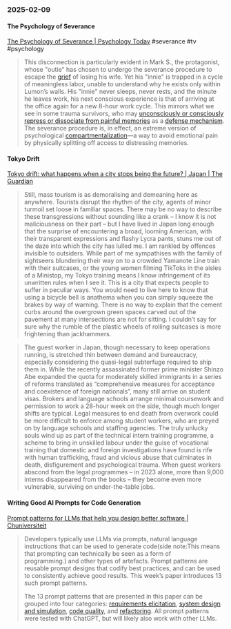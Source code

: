 ### 2025-02-09
#### The Psychology of Severance
[The Psychology of Severance \| Psychology Today](https://www.psychologytoday.com/intl/blog/unlock-your-true-motivation/202502/the-psychology-of-severance) #severance #tv #psychology 

> This disconnection is particularly evident in Mark S., the protagonist, whose "outie" has chosen to undergo the severance procedure to escape the [grief](https://www.psychologytoday.com/intl/basics/grief "Psychology Today looks at grief") of losing his wife. Yet his "innie" is trapped in a cycle of meaningless labor, unable to understand why he exists only within Lumon’s walls. His "innie" never sleeps, never rests, and the minute he leaves work, his next conscious experience is that of arriving at the office again for a new 8-hour work cycle. This mirrors what we see in some trauma survivors, who may [unconsciously or consciously repress or dissociate from painful memories](https://pmc.ncbi.nlm.nih.gov/articles/PMC2080858/) as a [defense mechanism](https://www.psychologytoday.com/intl/basics/defense-mechanisms "Psychology Today looks at defense mechanism"). The severance procedure is, in effect, an extreme version of psychological [compartmentalization](https://www.psychologytoday.com/intl/basics/compartmentalization "Psychology Today looks at compartmentalization")—a way to avoid emotional pain by physically splitting off access to distressing memories.

#### Tokyo Drift
[Tokyo drift: what happens when a city stops being the future?  | Japan | The Guardian](https://www.theguardian.com/world/2025/jan/14/tokyo-drift-what-happens-when-a-city-stops-being-the-future)

> Still, mass tourism is as demoralising and demeaning here as anywhere. Tourists disrupt the rhythm of the city, agents of minor turmoil set loose in familiar spaces. There may be no way to describe these transgressions without sounding like a crank – I know it is not maliciousness on their part – but I have lived in Japan long enough that the surprise of encountering a broad, looming American, with their transparent expressions and flashy Lycra pants, stuns me out of the daze into which the city has lulled me. I am rankled by offences invisible to outsiders. While part of me sympathises with the family of sightseers blundering their way on to a crowded Yamanote Line train with their suitcases, or the young women filming TikToks in the aisles of a Ministop, my Tokyo training means I know infringement of its unwritten rules when I see it. This is a city that expects people to suffer in peculiar ways. You would need to live here to know that using a bicycle bell is anathema when you can simply squeeze the brakes by way of warning. There is no way to explain that the cement curbs around the overgrown green spaces carved out of the pavement at many intersections are not for sitting. I couldn’t say for sure why the rumble of the plastic wheels of rolling suitcases is more frightening than jackhammers.

> The guest worker in Japan, though necessary to keep operations running, is stretched thin between demand and bureaucracy, especially considering the quasi-legal subterfuge required to ship them in. While the recently assassinated former prime minister Shinzo Abe expanded the quota for moderately skilled immigrants in a series of reforms translated as “comprehensive measures for acceptance and coexistence of foreign nationals”, many still arrive on student visas. Brokers and language schools arrange minimal coursework and permission to work a 28-hour week on the side, though much longer shifts are typical. Legal measures to end death from overwork could be more difficult to enforce among student workers, who are preyed on by language schools and staffing agencies. The truly unlucky souls wind up as part of the technical intern training programme, a scheme to bring in unskilled labour under the guise of vocational training that domestic and foreign investigations have found is rife with human trafficking, fraud and vicious abuse that culminates in death, disfigurement and psychological trauma. When guest workers abscond from the legal programmes – in 2023 alone, more than 9,000 interns disappeared from the books – they become even more vulnerable, surviving on under-the-table jobs.

#### Writing Good AI Prompts for Code Generation
[Prompt patterns for LLMs that help you design better software \| Chuniversiteit](https://chuniversiteit.nl/papers/prompt-patterns-for-software-design)

> Developers typically use LLMs via prompts, natural language instructions that can be used to generate code(side note:This means that prompting can technically be seen as a form of programming.) and other types of artefacts. Prompt patterns are reusable prompt designs that codify best practices, and can be used to consistently achieve good results. This week’s paper introduces 13 such prompt patterns.
> 
> The 13 prompt patterns that are presented in this paper can be grouped into four categories: [requirements elicitation](https://chuniversiteit.nl/papers/prompt-patterns-for-software-design?ref=labnotes.org#requirements-elicitation), [system design and simulation](https://chuniversiteit.nl/papers/prompt-patterns-for-software-design?ref=labnotes.org#system-design-and-simulation), [code quality](https://chuniversiteit.nl/papers/prompt-patterns-for-software-design?ref=labnotes.org#code-quality), and [refactoring](https://chuniversiteit.nl/papers/prompt-patterns-for-software-design?ref=labnotes.org#refactoring). All prompt patterns were tested with ChatGPT, but will likely also work with other LLMs.